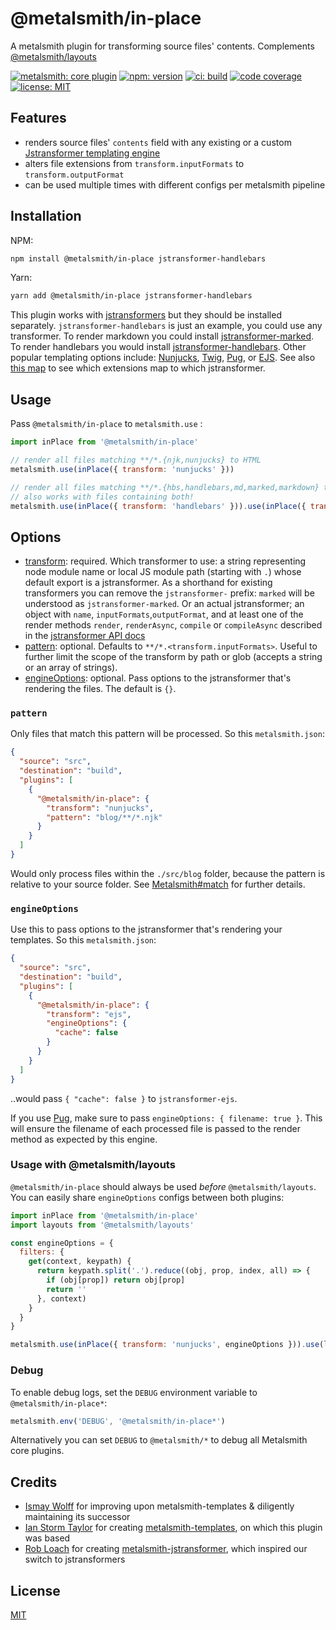# @metalsmith/in-place

A metalsmith plugin for transforming source files' contents. Complements [@metalsmith/layouts](https://github.com/metalsmith/layouts)

[![metalsmith: core plugin][metalsmith-badge]][metalsmith-url]
[![npm: version][npm-badge]][npm-url]
[![ci: build][ci-badge]][ci-url]
[![code coverage][codecov-badge]][codecov-url]
[![license: MIT][license-badge]][license-url]

## Features

- renders source files' `contents` field with any existing or a custom [Jstransformer templating engine](https://github.com/jstransformers/jstransformer)
- alters file extensions from `transform.inputFormats` to `transform.outputFormat`
- can be used multiple times with different configs per metalsmith pipeline

## Installation

NPM:

```bash
npm install @metalsmith/in-place jstransformer-handlebars
```

Yarn:

```bash
yarn add @metalsmith/in-place jstransformer-handlebars

```

This plugin works with [jstransformers](https://github.com/jstransformers/jstransformer) but they should be installed separately. `jstransformer-handlebars` is just an example, you could use any transformer. To render markdown you could install [jstransformer-marked](https://github.com/jstransformers/jstransformer-marked). To render handlebars you would install [jstransformer-handlebars](https://github.com/jstransformers/jstransformer-handlebars). Other popular templating options include: [Nunjucks](https://github.com/jstransformers/jstransformer-nunjucks), [Twig](https://github.com/jstransformers/jstransformer-twig), [Pug](https://github.com/jstransformers/jstransformer-pug), or [EJS](https://github.com/jstransformers/jstransformer-ejs). See also [this map](https://github.com/jstransformers/inputformat-to-jstransformer/blob/master/dictionary.json) to see which extensions map to which jstransformer.

## Usage

Pass `@metalsmith/in-place` to `metalsmith.use` :

```js
import inPlace from '@metalsmith/in-place'

// render all files matching **/*.{njk,nunjucks} to HTML
metalsmith.use(inPlace({ transform: 'nunjucks' }))

// render all files matching **/*.{hbs,handlebars,md,marked,markdown} to HTML
// also works with files containing both!
metalsmith.use(inPlace({ transform: 'handlebars' })).use(inPlace({ transform: 'marked' }))
```

## Options

- [transform](#transform): required. Which transformer to use: a string representing node module name or local JS module path (starting with `.`) whose default export is a jstransformer. As a shorthand for existing transformers you can remove the `jstransformer-` prefix: `marked` will be understood as `jstransformer-marked`. Or an actual jstransformer; an object with `name`, `inputFormats`,`outputFormat`, and at least one of the render methods `render`, `renderAsync`, `compile` or `compileAsync` described in the [jstransformer API docs](https://github.com/jstransformers/jstransformer#api)
- [pattern](#pattern): optional. Defaults to `**/*.<transform.inputFormats>`. Useful to further limit the scope of the transform by path or glob (accepts a string or an array of strings).
- [engineOptions](#engineoptions): optional. Pass options to the jstransformer that's rendering the files. The default is `{}`.

### `pattern`

Only files that match this pattern will be processed. So this `metalsmith.json`:

```json
{
  "source": "src",
  "destination": "build",
  "plugins": [
    {
      "@metalsmith/in-place": {
        "transform": "nunjucks",
        "pattern": "blog/**/*.njk"
      }
    }
  ]
}
```

Would only process files within the `./src/blog` folder, because the pattern is relative to your source folder. See [Metalsmith#match](https://metalsmith.io/api/#Metalsmith+match) for further details.

### `engineOptions`

Use this to pass options to the jstransformer that's rendering your templates. So this
`metalsmith.json`:

```json
{
  "source": "src",
  "destination": "build",
  "plugins": [
    {
      "@metalsmith/in-place": {
        "transform": "ejs",
        "engineOptions": {
          "cache": false
        }
      }
    }
  ]
}
```

..would pass `{ "cache": false }` to `jstransformer-ejs`.

If you use [Pug](https://pugjs.org/api/getting-started.html), make sure to pass `engineOptions: { filename: true }`. This will ensure the filename of each processed file is passed to the render method as expected by this engine.

### Usage with @metalsmith/layouts

`@metalsmith/in-place` should always be used _before_ `@metalsmith/layouts`.
You can easily share `engineOptions` configs between both plugins:

```js
import inPlace from '@metalsmith/in-place'
import layouts from '@metalsmith/layouts'

const engineOptions = {
  filters: {
    get(context, keypath) {
      return keypath.split('.').reduce((obj, prop, index, all) => {
        if (obj[prop]) return obj[prop]
        return ''
      }, context)
    }
  }
}

metalsmith.use(inPlace({ transform: 'nunjucks', engineOptions })).use(layouts({ pattern: '**/*.html', engineOptions }))
```

### Debug

To enable debug logs, set the `DEBUG` environment variable to `@metalsmith/in-place*`:

```js
metalsmith.env('DEBUG', '@metalsmith/in-place*')
```

Alternatively you can set `DEBUG` to `@metalsmith/*` to debug all Metalsmith core plugins.

## Credits

- [Ismay Wolff](https://github.com/ismay) for improving upon metalsmith-templates & diligently maintaining its successor
- [Ian Storm Taylor](https://github.com/ianstormtaylor) for creating [metalsmith-templates](https://github.com/segmentio/metalsmith-templates), on which this plugin was based
- [Rob Loach](https://github.com/RobLoach) for creating [metalsmith-jstransformer](https://github.com/RobLoach/metalsmith-jstransformer), which inspired our switch to jstransformers

## License

[MIT](LICENSE)

[npm-badge]: https://img.shields.io/npm/v/@metalsmith/in-place.svg
[npm-url]: https://www.npmjs.com/package/@metalsmith/in-place
[ci-badge]: https://github.com/metalsmith/in-place/actions/workflows/test.yml/badge.svg
[ci-url]: https://github.com/metalsmith/in-place/actions/workflows/test.yml
[metalsmith-badge]: https://img.shields.io/badge/metalsmith-core_plugin-green.svg?longCache=true
[metalsmith-url]: https://metalsmith.io
[codecov-badge]: https://img.shields.io/coveralls/github/metalsmith/in-place
[codecov-url]: https://coveralls.io/github/metalsmith/in-place
[license-badge]: https://img.shields.io/github/license/metalsmith/in-place
[license-url]: LICENSE
